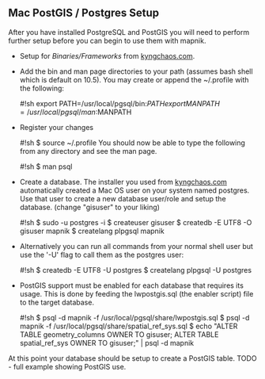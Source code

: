 <!-- Name: MacPostGIS_Setup -->
<!-- Version: 4 -->
<!-- Last-Modified: 2008/11/10 13:47:55 -->
<!-- Author: springmeyer -->
## Mac PostGIS /  Postgres Setup

After you have installed PostgreSQL and PostGIS you will need to perform further setup before you can begin to use them with mapnik.
 * Setup for *Binaries/Frameworks* from [kyngchaos.com](http://www.kyngchaos.com/wiki/software:frameworks).
  * Add the bin and man page directories to your path (assumes bash shell which is default on 10.5).  You may create or append the ~/.profile  with the following:

    #!sh
    export PATH=/usr/local/pgsql/bin:$PATH
    export MANPATH=/usr/local/pgsql/man:$MANPATH
  * Register your changes

    #!sh
    $ source ~/.profile
  You should now be able to type the following from any directory and see the man page.

    #!sh
    $ man psql
  * Create a database.  The installer you used from   [kyngchaos.com](http://www.kyngchaos.com/wiki/software:frameworks) automatically created a Mac OS user on your system named postgres.  Use that user to create a new database user/role and setup the database. (change "gisuser" to your liking) 

    #!sh
    $ sudo -u postgres -i
    $ createuser gisuser
    $ createdb -E UTF8 -O gisuser mapnik
    $ createlang plpgsql mapnik
  * Alternatively you can run all commands from your normal shell user but use the '-U' flag to call them as the postgres user:

    #!sh
    $ createdb -E UTF8 -U postgres <dbname>
    $ createlang plpgsql -U postgres <dbname>

  * PostGIS support must be enabled for each database that requires its usage. This is done by feeding the lwpostgis.sql (the enabler script) file to the target database. 

    #!sh
    $ psql -d mapnik -f /usr/local/pgsql/share/lwpostgis.sql
    $ psql -d mapnik -f /usr/local/pgsql/share/spatial_ref_sys.sql
    $ echo "ALTER TABLE geometry_columns OWNER TO gisuser; ALTER TABLE spatial_ref_sys OWNER TO gisuser;"  | psql -d mapnik


 At this point your database should be setup to create a PostGIS table.
TODO - full example showing PostGIS use.